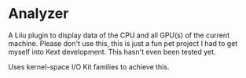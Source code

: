 # Analyzer

A Lilu plugin to display data of the CPU and all GPU(s) of the current machine.
Please don't use this, this is just a fun pet project I had to get myself into Kext development. This hasn't even been tested yet.

Uses kernel-space I/O Kit families to achieve this.